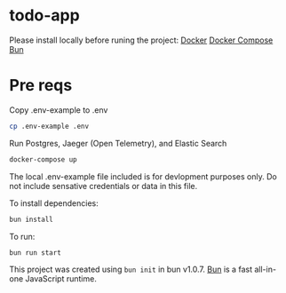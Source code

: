 # todo-app

Please install locally before runing the project:
[Docker](https://www.docker.com/get-started/)
[Docker Compose](https://docs.docker.com/compose/)
[Bun](https://bun.sh/)

# Pre reqs

Copy .env-example to .env
```bash
cp .env-example .env
```

Run Postgres, Jaeger (Open Telemetry), and Elastic Search
```bash
docker-compose up
```
The local .env-example file included is for devlopment purposes only. Do not include sensative
credentials or data in this file.

To install dependencies:

```bash
bun install
```

To run:

```bash
bun run start
```

This project was created using `bun init` in bun v1.0.7. [Bun](https://bun.sh) is a fast all-in-one JavaScript runtime.
